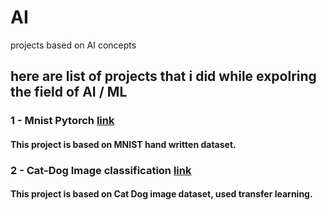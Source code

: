 # AI
projects based on AI concepts 

## here are list of projects that i did while expolring the field of AI / ML

### 1 - Mnist Pytorch [link](https://github.com/ozx1812/MNIST-PyTorch)
#### This project is based on MNIST hand written dataset.

### 2 - Cat-Dog Image classification [link](https://github.com/ozx1812/CAT-DOG-Identification)
#### This project is based on Cat Dog image dataset, used transfer learning.


